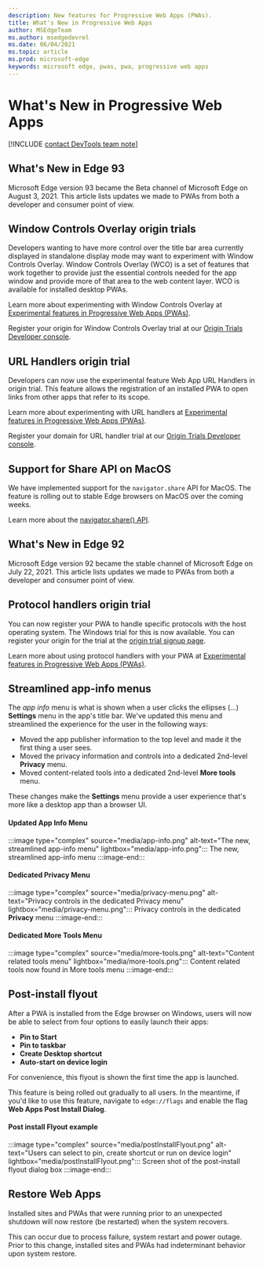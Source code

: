```yaml
---
description: New features for Progressive Web Apps (PWAs).
title: What's New in Progressive Web Apps
author: MSEdgeTeam
ms.author: msedgedevrel
ms.date: 06/04/2021
ms.topic: article
ms.prod: microsoft-edge
keywords: microsoft edge, pwas, pwa, progressive web apps
---
```

# What's New in Progressive Web Apps

[!INCLUDE [contact DevTools team note](includes/edge-whats-new-note.md)]


## What's New in Edge 93

Microsoft Edge version 93 became the Beta channel of Microsoft Edge on August 3, 2021. This article lists updates we made to PWAs from both a developer and consumer point of view.

## Window Controls Overlay origin trials

Developers wanting to have more control over the title bar area currently displayed in standalone display mode may want to experiment with Window Controls Overlay. Window Controls Overlay (WCO) is a set of features that work together to provide just the essential controls needed for the app window and provide more of that area to the web content layer. WCO is available for installed desktop PWAs. 

Learn more about experimenting with Window Controls Overlay at [Experimental features in Progressive Web Apps (PWAs)][ExpWCO].

Register your origin for Window Controls Overlay trial at our [Origin Trials Developer console][WCOOT].

## URL Handlers origin trial

Developers can now use the experimental feature Web App URL Handlers in origin trial. This feature allows the registration of an installed PWA to open links from other apps that refer to its scope.

Learn more about experimenting with URL handlers at [Experimental features in Progressive Web Apps (PWAs)][ExpURLHandler].

Register your domain for URL handler trial at our [Origin Trials Developer console][URLHandlerOT].

## Support for Share API on MacOS

We have implemented support for the `navigator.share` API for MacOS. The feature is rolling out to stable Edge browsers on MacOS over the coming weeks. 

Learn more about the [navigator.share() API][mdnShareAPI].


## What's New in Edge 92

Microsoft Edge version 92 became the stable channel of Microsoft Edge on July 22, 2021. This article lists updates we made to PWAs from both a developer and consumer point of view.

## Protocol handlers origin trial 

You can now register your PWA to handle specific protocols with the host operating system. The Windows trial for this is now available. You can register your origin for the trial at the [origin trial signup page][MicrosoftDeveloperMicrosoftEdgeOriginTrialsWebAppProtocolHandlerRegistrationRegistration].

Learn more about using protocol handlers with your PWA at [Experimental features in Progressive Web Apps (PWAs)][ExpProtocolHandlers].

## Streamlined app-info menus

The _app info_ menu is what is shown when a user clicks the ellipses (...) **Settings** menu in the app's title bar. We've updated this menu and streamlined the experience for the user in the following ways:
* Moved the app publisher information to the top level and made it the first thing a user sees.
* Moved the privacy information and controls into a dedicated 2nd-level **Privacy** menu.
* Moved content-related tools into a dedicated 2nd-level **More tools** menu.

These changes make the **Settings** menu provide a user experience that's more like a desktop app than a browser UI.

#### Updated App Info Menu

:::image type="complex" source="media/app-info.png" alt-text="The new, streamlined app-info menu" lightbox="media/app-info.png":::
   The new, streamlined app-info menu
:::image-end:::

#### Dedicated Privacy Menu

:::image type="complex" source="media/privacy-menu.png" alt-text="Privacy controls in the dedicated Privacy menu" lightbox="media/privacy-menu.png":::
   Privacy controls in the dedicated **Privacy** menu
:::image-end:::

#### Dedicated More Tools Menu

:::image type="complex" source="media/more-tools.png" alt-text="Content related tools menu" lightbox="media/more-tools.png":::
   Content related tools now found in More tools menu
:::image-end:::

## Post-install flyout

After a PWA is installed from the Edge browser on Windows, users will now be able to select from four options to easily launch their apps: 
* **Pin to Start**
* **Pin to taskbar** 
* **Create Desktop shortcut**
* **Auto-start on device login**

For convenience, this flyout is shown the first time the app is launched.

This feature is being rolled out gradually to all users. In the meantime, if you'd like to use this feature, navigate to `edge://flags` and enable the flag **Web Apps Post Install Dialog**.

#### Post install Flyout example

:::image type="complex" source="media/postInstallFlyout.png" alt-text="Users can select to pin, create shortcut or run on device login" lightbox="media/postInstallFlyout.png":::
   Screen shot of the post-install flyout dialog box
:::image-end:::

## Restore Web Apps

Installed sites and PWAs that were running prior to an unexpected shutdown will now restore (be restarted) when the system recovers. 

This can occur due to process failure, system restart and power outage. Prior to this change, installed sites and PWAs had indeterminant behavior upon system restore.  

<!-- links -->  

<!--[ArchiveMicrosoftEdgeLegacyDeveloperPWAsIndexRequirements]: /archive/microsoft-edge/legacy/developer/progressive-web-apps/index#requirements "Requirements - Progressive Web Apps \(EdgeHTML\) on Windows | Microsoft Docs"  -->  

[ExpWCO]: ../experimental-features/index.md#window-controls-overlay-for-installed-desktop-web-apps "Window Controls Overlay for installed desktop web apps - Experimental Features"

[ExpProtocolHandlers]: ../experimental-features/index.md#uri-protocol-handling "URI Protocol Handling - Experimental Features"

[ExpURLHandler]: ../experimental-features/index.md#url-link-handling "URL Link Handling - Experimental Features"

[MicrosoftDeveloperMicrosoftEdgeOriginTrials]: https://developer.microsoft.com/microsoft-edge/origin-trials "Origin Trials | Microsoft Edge Developer"

[MicrosoftDeveloperMicrosoftEdgeOriginTrialsWebAppProtocolHandlerRegistrationRegistration]: https://developer.microsoft.com/microsoft-edge/origin-trials/web-app-protocol-handler-registration/registration "Register for Web App Protocol Handler Registration | Microsoft Developer"  

[URLHandlerOT]: https://developer.microsoft.com/en-us/microsoft-edge/origin-trials/web-app-url-handlers/registration/ "Register for Web App URL Handler | Microsoft Developer" 

[WCOOT]: https://developer.microsoft.com/en-us/microsoft-edge/origin-trials/web-app-window-controls-overlay/registration/ "Register for Web App Window Controls Overlay"

[mdnShareAPI]: https://developer.mozilla.org/en-US/docs/Web/API/Navigator/share